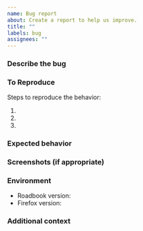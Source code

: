 ```yaml
---
name: Bug report
about: Create a report to help us improve.
title: ""
labels: bug
assignees: ""
---
```


### Describe the bug

<!-- A clear and concise description of what the bug is. -->

### To Reproduce

Steps to reproduce the behavior:

1. <!-- Go to 'https://www.google.com/maps/dir/...' -->
2. <!-- Click on Roadbook button -->
3. <!-- ... -->

### Expected behavior

<!-- A clear and concise description of what you expected to happen. -->

### Screenshots (if appropriate)

<!-- If applicable, add screenshots to help explain your problem. -->

### Environment

- Roadbook version<!-- e.g. 1.1.0 -->:
- Firefox version<!-- e.g. 129.0 -->:

### Additional context

<!-- Add any other context about the problem here. -->
